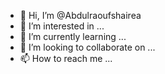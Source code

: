 - 👋 Hi, I’m @Abdulraoufshairea
- 👀 I’m interested in ...
- 🌱 I’m currently learning ...
- 💞️ I’m looking to collaborate on ...
- 📫 How to reach me ...

<!---
Abdulraoufshairea/Abdulraoufshairea is a ✨ special ✨ repository because its `README.md` (this file) appears on your GitHub profile.
You can click the Preview link to take a look at your changes.
--->
